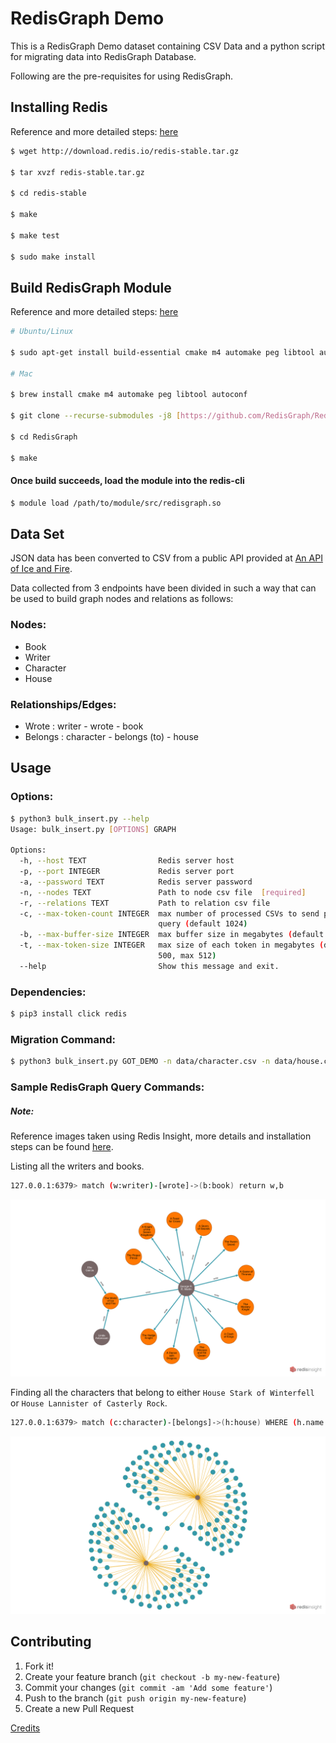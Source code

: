 # RedisGraph Demo

This is a RedisGraph Demo dataset containing CSV Data and a python script for migrating data into RedisGraph Database.

Following are the pre-requisites for using RedisGraph.

## Installing Redis
Reference and more detailed steps: [here](https://redis.io/download#installation)

```bash
$ wget http://download.redis.io/redis-stable.tar.gz

$ tar xvzf redis-stable.tar.gz

$ cd redis-stable

$ make

$ make test

$ sudo make install
```

## Build RedisGraph Module
Reference and more detailed steps: [here](https://oss.redislabs.com/redisgraph/)

```bash
# Ubuntu/Linux

$ sudo apt-get install build-essential cmake m4 automake peg libtool autoconf

# Mac

$ brew install cmake m4 automake peg libtool autoconf

$ git clone --recurse-submodules -j8 [https://github.com/RedisGraph/RedisGraph.git](https://github.com/RedisGraph/RedisGraph.git)

$ cd RedisGraph

$ make
```

#### Once build succeeds, load the module into the redis-cli
```bash
$ module load /path/to/module/src/redisgraph.so
```

## Data Set
JSON data has been converted to CSV from a public API provided at [An API of Ice and Fire](https://anapioficeandfire.com/).

Data collected from 3 endpoints have been divided in such a way that can be used to build graph nodes and relations as follows:
### Nodes:
* Book
* Writer
* Character
* House
### Relationships/Edges:
* Wrote : writer - wrote - book
* Belongs : character - belongs (to) - house

## Usage
### Options:
```bash
$ python3 bulk_insert.py --help
Usage: bulk_insert.py [OPTIONS] GRAPH

Options:
  -h, --host TEXT                Redis server host
  -p, --port INTEGER             Redis server port
  -a, --password TEXT            Redis server password
  -n, --nodes TEXT               Path to node csv file  [required]
  -r, --relations TEXT           Path to relation csv file
  -c, --max-token-count INTEGER  max number of processed CSVs to send per
                                 query (default 1024)
  -b, --max-buffer-size INTEGER  max buffer size in megabytes (default 2048)
  -t, --max-token-size INTEGER   max size of each token in megabytes (default
                                 500, max 512)
  --help                         Show this message and exit.
```

### Dependencies:
```bash
$ pip3 install click redis
```

### Migration Command:
```bash
$ python3 bulk_insert.py GOT_DEMO -n data/character.csv -n data/house.csv -n data/book.csv -n data/writer.csv -r data/wrote.csv -r data/belongs.csv
```

### Sample RedisGraph Query Commands:

##### Note:

Reference images taken using Redis Insight, more details and installation steps can be found [here](https://redislabs.com/redisinsight/).

Listing all the writers and books.

```bash
127.0.0.1:6379> match (w:writer)-[wrote]->(b:book) return w,b
```
![books.png](images/books.png)

Finding all the characters that belong to either `House Stark of Winterfell` or `House Lannister of Casterly Rock`.


```bash
127.0.0.1:6379> match (c:character)-[belongs]->(h:house) WHERE (h.name = 'House Stark of Winterfell' OR h.name = 'House Lannister of Casterly Rock') return c,h
```
![characters.png](images/characters.png)

## Contributing

1.  Fork it!
2.  Create your feature branch (`git checkout -b my-new-feature`)
3.  Commit your changes (`git commit -am 'Add some feature'`)
4.  Push to the branch (`git push origin my-new-feature`)
5.  Create a new Pull Request

[Credits](https://github.com/md-farhan-memon/redis_graph_demo)
